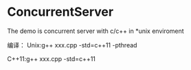 # ConcurrentServer

The demo is concurrent server with c/c++ in *unix enviroment

编译：
  Unix:g++ xxx.cpp -std=c++11 -pthread 
  
  C++11:g++ xxx.cpp -std=c++11
